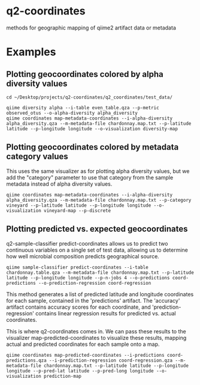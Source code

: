 # q2-coordinates
methods for geographic mapping of qiime2 artifact data or metadata

# Examples
## Plotting geocoordinates colored by alpha diversity values
```
cd ~/Desktop/projects/q2-coordinates/q2_coordinates/test_data/

qiime diversity alpha --i-table even_table.qza --p-metric observed_otus --o-alpha-diversity alpha_diversity
qiime coordinates map-metadata-coordinates --i-alpha-diversity alpha_diversity.qza --m-metadata-file chardonnay.map.txt --p-latitude latitude --p-longitude longitude --o-visualization diversity-map
```
## Plotting geocoordinates colored by metadata category values
This uses the same visualizer as for plotting alpha diversity values, but we add the "category" parameter to use that category from the sample metadata instead of alpha diversity values.
```
qiime coordinates map-metadata-coordinates --i-alpha-diversity alpha_diversity.qza --m-metadata-file chardonnay.map.txt --p-category vineyard --p-latitude latitude --p-longitude longitude --o-visualization vineyard-map --p-discrete
```
## Plotting predicted vs. expected geocoordinates
q2-sample-classifier predict-coordinates allows us to predict two continuous variables on a single set of test data, allowing us to determine how well microbial composition predicts geographical source.
```
qiime sample-classifier predict-coordinates --i-table chardonnay.table.qza --m-metadata-file chardonnay.map.txt --p-latitude latitude --p-longitude longitude --p-n-jobs 4 --o-predictions coord-predictions --o-prediction-regression coord-regression
```
This method generates a list of predicted latitude and longitude coordinates for each sample, contained in the 'predictions' artifact. The 'accuracy' artifact contains accuracy scores for each coordinate, and 'prediction-regression' contains linear regression results for predicted vs. actual coordinates.

This is where q2-coordinates comes in. We can pass these results to the visualizer map-predicted-coordinates to visualize these results, mapping actual and predicted coordinates for each sample onto a map.
```
qiime coordinates map-predicted-coordinates --i-predictions coord-predictions.qza --i-prediction-regression coord-regression.qza --m-metadata-file chardonnay.map.txt --p-latitude latitude --p-longitude longitude --p-pred-lat latitude --p-pred-long longitude --o-visualization prediction-map
```
